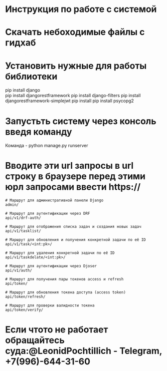 # Инструкция по работе с системой     
 




# Скачать небоходимые файлы с гидхаб 
 
 

# Установить нужные для работы библиотеки  
pip install django  
pip install djangorestframework 
pip install django-filters 
pip install djangorestframework-simplejwt 
pip install pip install psycopg2 
 

# Запустьть систему через консоль введя команду  
Команда - python manage.py runserver 
 

# Вводите эти url запросы в url строку в браузере перед этими юрл запросами ввести https:// 
 
    # Маршрут для административной панели Django 
    admin/ 
     
    # Маршрут для аутентификации через DRF  
    api/v1/drf-auth/ 
     
    # Маршрут для отображения списка задач и создания новых задач 
    api/v1/tasklist/ 
     
    # Маршрут для обновления и получения конкретной задачи по её ID 
    api/v1/task/<int:pk>/ 
     
    # Маршрут для удаления конкретной задачи по её ID 
    api/v1/taskdelate/<int:pk>/ 
     
    # Маршрут для аутентификации через Djoser  
    api/v1/auth/ 
     
    # Маршрут для получения пары токенов access и refresh 
    api/token/ 
     
    # Маршрут для обновления токена доступа (access token) 
    api/token/refresh/ 
     
    # Маршрут для проверки валидности токена 
    api/token/verify/ 
 
 
# Если чтото не работает обращайтесь суда:@LeonidPochtiIlich - Telegram, +7(996)-644-31-60